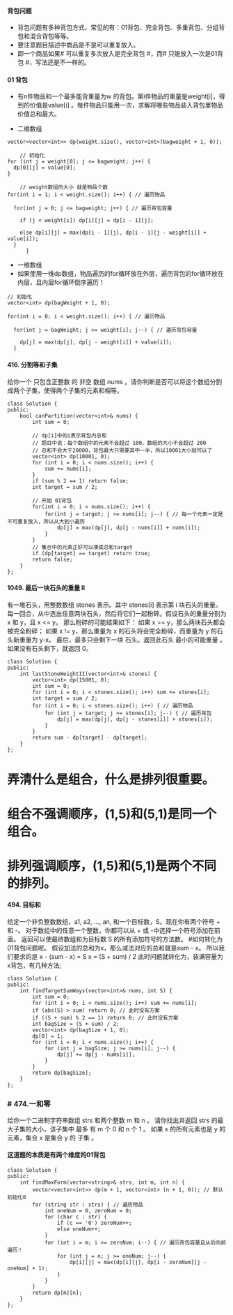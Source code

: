 #### 背包问题
* 背包问题有多种背包方式，常见的有：01背包、完全背包、多重背包、分组背包和混合背包等等。 
* 要注意题目描述中商品是不是可以重复放入。 
* 即一个商品如果# 可以重复多次放入是完全背包 #，而# 只能放入一次是01背包 #，写法还是不一样的。

#### 01 背包
* 有n件物品和一个最多能背重量为w 的背包。第i件物品的重量是weight[i]，得到的价值是value[i] 。每件物品只能用一次，求解将哪些物品装入背包里物品价值总和最大。

* 二维数组
```
vector<vector<int>> dp(weight.size(), vector<int>(bagweight + 1, 0));

    // 初始化
for (int j = weight[0]; j <= bagweight; j++) {
  dp[0][j] = value[0];
}

    // weight数组的大小 就是物品个数
for(int i = 1; i < weight.size(); i++) { // 遍历物品

  for(int j = 0; j <= bagweight; j++) { // 遍历背包容量
  
    if (j < weight[i]) dp[i][j] = dp[i - 1][j];
    
    else dp[i][j] = max(dp[i - 1][j], dp[i - 1][j - weight[i]] + value[i]);
  }
      }
```
* 一维数组
* 如果使用一维dp数组，物品遍历的for循环放在外层，遍历背包的for循环放在内层，且内层for循环倒序遍历！
```
// 初始化
vector<int> dp(bagWeight + 1, 0);

for(int i = 0; i < weight.size(); i++) { // 遍历物品

  for(int j = bagWeight; j >= weight[i]; j--) { // 遍历背包容量
  
    dp[j] = max(dp[j], dp[j - weight[i]] + value[i]);
  }
```
#### 416. 分割等和子集
给你一个 只包含正整数 的 非空 数组 nums 。请你判断是否可以将这个数组分割成两个子集，使得两个子集的元素和相等。
```
class Solution {
public:
    bool canPartition(vector<int>& nums) {
        int sum = 0;

        // dp[i]中的i表示背包内总和
        // 题目中说：每个数组中的元素不会超过 100，数组的大小不会超过 200
        // 总和不会大于20000，背包最大只需要其中一半，所以10001大小就可以了
        vector<int> dp(10001, 0);
        for (int i = 0; i < nums.size(); i++) {
            sum += nums[i];
        }
        if (sum % 2 == 1) return false;
        int target = sum / 2;

        // 开始 01背包
        for(int i = 0; i < nums.size(); i++) {
            for(int j = target; j >= nums[i]; j--) { // 每一个元素一定是不可重复放入，所以从大到小遍历
                dp[j] = max(dp[j], dp[j - nums[i]] + nums[i]);
            }
        }
        // 集合中的元素正好可以凑成总和target
        if (dp[target] == target) return true;
        return false;
    }
};
```
#### 1049. 最后一块石头的重量 II
有一堆石头，用整数数组 stones 表示。其中 stones[i] 表示第 i 块石头的重量。
每一回合，从中选出任意两块石头，然后将它们一起粉碎。假设石头的重量分别为 x 和 y，且 x <= y。
那么粉碎的可能结果如下：
如果 x == y，那么两块石头都会被完全粉碎；
如果 x != y，那么重量为 x 的石头将会完全粉碎，而重量为 y 的石头新重量为 y-x。
最后，最多只会剩下一块 石头。返回此石头 最小的可能重量 。如果没有石头剩下，就返回 0。
```
class Solution {
public:
    int lastStoneWeightII(vector<int>& stones) {
        vector<int> dp(15001, 0);
        int sum = 0;
        for (int i = 0; i < stones.size(); i++) sum += stones[i];
        int target = sum / 2;
        for (int i = 0; i < stones.size(); i++) { // 遍历物品
            for (int j = target; j >= stones[i]; j--) { // 遍历背包
                dp[j] = max(dp[j], dp[j - stones[i]] + stones[i]);
            }
        }
        return sum - dp[target] - dp[target];
    }
};
```
# 弄清什么是组合，什么是排列很重要。
# 组合不强调顺序，(1,5)和(5,1)是同一个组合。
# 排列强调顺序，(1,5)和(5,1)是两个不同的排列。

#### 494. 目标和
给定一个非负整数数组，a1, a2, ..., an, 和一个目标数，S。现在你有两个符号 + 和 -。
对于数组中的任意一个整数，你都可以从 + 或 -中选择一个符号添加在前面。
返回可以使最终数组和为目标数 S 的所有添加符号的方法数。
#如何转化为01背包问题呢。
假设加法的总和为x，那么减法对应的总和就是sum - x。
所以我们要求的是 x - (sum - x) = S
x = (S + sum) / 2
此时问题就转化为，装满容量为x背包，有几种方法;
```
class Solution {
public:
    int findTargetSumWays(vector<int>& nums, int S) {
        int sum = 0;
        for (int i = 0; i < nums.size(); i++) sum += nums[i];
        if (abs(S) > sum) return 0; // 此时没有方案
        if ((S + sum) % 2 == 1) return 0; // 此时没有方案
        int bagSize = (S + sum) / 2;
        vector<int> dp(bagSize + 1, 0);
        dp[0] = 1;
        for (int i = 0; i < nums.size(); i++) {
            for (int j = bagSize; j >= nums[i]; j--) {
                dp[j] += dp[j - nums[i]];
            }
        }
        return dp[bagSize];
    }
};
```

### # 474.一和零
给你一个二进制字符串数组 strs 和两个整数 m 和 n 。
请你找出并返回 strs 的最大子集的大小，该子集中 最多 有 m 个 0 和 n 个 1 。
如果 x 的所有元素也是 y 的元素，集合 x 是集合 y 的 子集 。

#### 这道题的本质是有两个维度的01背包
```
class Solution {
public:
    int findMaxForm(vector<string>& strs, int m, int n) {
        vector<vector<int>> dp(m + 1, vector<int> (n + 1, 0)); // 默认初始化0
        for (string str : strs) { // 遍历物品
            int oneNum = 0, zeroNum = 0;
            for (char c : str) {
                if (c == '0') zeroNum++;
                else oneNum++;
            }
            for (int i = m; i >= zeroNum; i--) { // 遍历背包容量且从后向前遍历！
                for (int j = n; j >= oneNum; j--) {
                    dp[i][j] = max(dp[i][j], dp[i - zeroNum][j - oneNum] + 1);
                } 
            }
        }
        return dp[m][n];
    }
};

```




 
    
